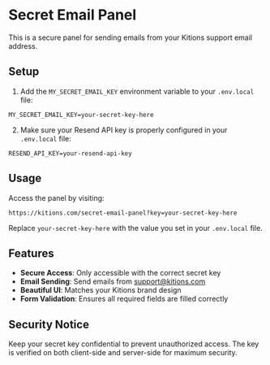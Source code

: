 # Secret Email Panel

This is a secure panel for sending emails from your Kitions support email address.

## Setup

1. Add the `MY_SECRET_EMAIL_KEY` environment variable to your `.env.local` file:

```
MY_SECRET_EMAIL_KEY=your-secret-key-here
```

2. Make sure your Resend API key is properly configured in your `.env.local` file:

```
RESEND_API_KEY=your-resend-api-key
```

## Usage

Access the panel by visiting:

```
https://kitions.com/secret-email-panel?key=your-secret-key-here
```

Replace `your-secret-key-here` with the value you set in your `.env.local` file.

## Features

- **Secure Access**: Only accessible with the correct secret key
- **Email Sending**: Send emails from support@kitions.com
- **Beautiful UI**: Matches your Kitions brand design
- **Form Validation**: Ensures all required fields are filled correctly

## Security Notice

Keep your secret key confidential to prevent unauthorized access. The key is verified on both client-side and server-side for maximum security. 